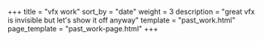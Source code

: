+++
title = "vfx work"
sort_by = "date"
weight = 3
description = "great vfx is invisible but let's show it off anyway"
template = "past_work.html"
page_template = "past_work-page.html"
+++

